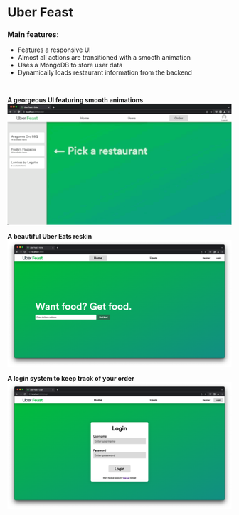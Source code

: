 # Uber Feast

### Main features:

- Features a responsive UI
- Almost all actions are transitioned with a smooth animation
- Uses a MongoDB to store user data
- Dynamically loads restaurant information from the backend

<br />

**A georgeous UI featuring smooth animations** ![order](https://github.com/TahaInc/uber-feast/blob/main/images/screenshot_1.gif?raw=true)

**A beautiful Uber Eats reskin** ![home](https://github.com/TahaInc/uber-feast/blob/main/images/screenshot_2.png?raw=true)

**A login system to keep track of your order** ![login](https://github.com/TahaInc/uber-feast/blob/main/images/screenshot_3.png?raw=true)
